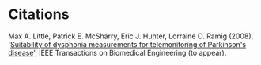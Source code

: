 # Citations

Max A. Little, Patrick E. McSharry, Eric J. Hunter, Lorraine O. Ramig (2008), '<a href="https://ieeexplore.ieee.org/document/4636708">Suitability of dysphonia measurements for telemonitoring of Parkinson's disease</a>', IEEE Transactions on Biomedical Engineering (to appear).
